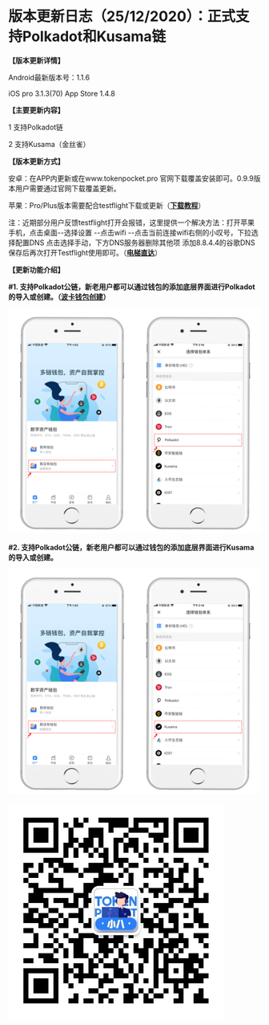 # 版本更新日志（25/12/2020）：正式支持Polkadot和Kusama链

**【版本更新详情】**

Android最新版本号：1.1.6

iOS pro 3.1.3\(70\)  App Store 1.4.8

**【主要更新内容】**

1 支持Polkadot链

2 支持Kusama（金丝雀）

**【版本更新方式】**

安卓：在APP内更新或在www.tokenpocket.pro 官网下载覆盖安装即可。0.9.9版本用户需要通过官网下载覆盖更新。

苹果：Pro/Plus版本需要配合testflight下载或更新（[**下载教程**](https://www.yuque.com/tokenpocket/gz8u7f/ktgryh)）

注：近期部分用户反馈testflight打开会报错，这里提供一个解决方法：打开苹果手机，点击桌面--选择设置 --点击wifi --点击当前连接wifi右侧的小叹号，下拉选择配置DNS 点击选择手动，下方DNS服务器删除其他项 添加8.8.4.4的谷歌DNS 保存后再次打开Testflight使用即可。（[**电梯直达**](https://www.yuque.com/tokenpocket/gz8u7f/fzigb3)）

**【更新功能介绍】**

**\#1. 支持Polkadot公链，新老用户都可以通过钱包的添加底层界面进行Polkadot的导入或创建。（**[**波卡钱包创建**](https://www.yuque.com/tokenpocket/gz8u7f/cf034q)**）**

![](../../.gitbook/assets/1%20%283%29.png)

**\#2. 支持Polkadot公链，新老用户都可以通过钱包的添加底层界面进行Kusama的导入或创建。**

![](../../.gitbook/assets/001.png)

![](../../.gitbook/assets/7cbb00bcd911383efcb68975f3c8e2d.jpg)

